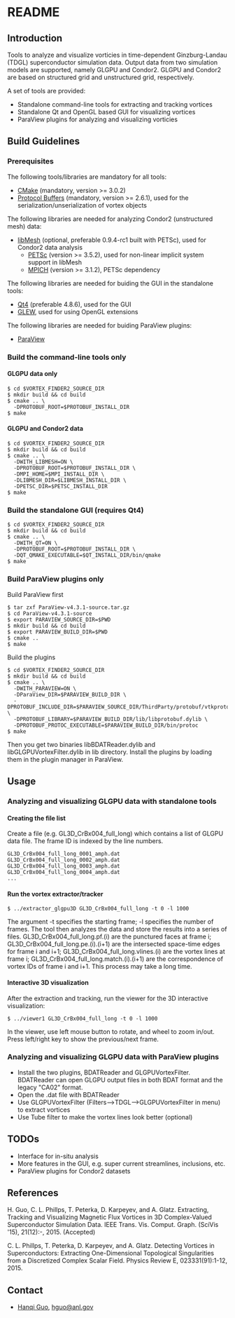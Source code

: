 # README #

## Introduction ##

Tools to analyze and visualize vorticies in time-dependent Ginzburg-Landau (TDGL) superconductor simulation data. 
Output data from two simulation models are supported, namely GLGPU and Condor2. 
GLGPU and Condor2 are based on structured grid and unstructured grid, respectively. 

A set of tools are provided: 

* Standalone command-line tools for extracting and tracking vortices
* Standalone Qt and OpenGL based GUI for visualizing vortices
* ParaView plugins for analyzing and visualizing vorticies

## Build Guidelines ##

### Prerequisites ###

The following tools/libraries are mandatory for all tools:

* [CMake](http://www.cmake.org/) (mandatory, version >= 3.0.2)
* [Protocol Buffers](https://github.com/google/protobuf/) (mandatory, version >= 2.6.1), used for the serialization/unserialization of vortex objects

The following libraries are needed for analyzing Condor2 (unstructured mesh) data:

* [libMesh](http://libmesh.github.io/) (optional, preferable 0.9.4-rc1 built with PETSc), used for Condor2 data analysis
    * [PETSc](http://www.mcs.anl.gov/petsc/) (version >= 3.5.2), used for non-linear implicit system support in libMesh
    * [MPICH](http://www.mpich.org/) (version >= 3.1.2), PETSc dependency

The following libraries are needed for buiding the GUI in the standalone tools:

* [Qt4](http://www.qt.io/) (preferable 4.8.6), used for the GUI
* [GLEW](http://glew.sourceforge.net/), used for using OpenGL extensions

The following libraries are needed for buiding ParaView plugins: 

* [ParaView](http://www.paraview.org/)


### Build the command-line tools only ###

#### GLGPU data only ####

``` shell
$ cd $VORTEX_FINDER2_SOURCE_DIR
$ mkdir build && cd build
$ cmake .. \
  -DPROTOBUF_ROOT=$PROTOBUF_INSTALL_DIR
$ make
```

#### GLGPU and Condor2 data ####

``` shell
$ cd $VORTEX_FINDER2_SOURCE_DIR
$ mkdir build && cd build
$ cmake .. \
  -DWITH_LIBMESH=ON \
  -DPROTOBUF_ROOT=$PROTOBUF_INSTALL_DIR \
  -DMPI_HOME=$MPI_INSTALL_DIR \
  -DLIBMESH_DIR=$LIBMESH_INSTALL_DIR \
  -DPETSC_DIR=$PETSC_INSTALL_DIR 
$ make
```

### Build the standalone GUI (requires Qt4) ###

``` shell
$ cd $VORTEX_FINDER2_SOURCE_DIR
$ mkdir build && cd build
$ cmake .. \
  -DWITH_QT=ON \
  -DPROTOBUF_ROOT=$PROTOBUF_INSTALL_DIR \
  -DQT_QMAKE_EXECUTABLE=$QT_INSTALL_DIR/bin/qmake 
$ make
```

### Build ParaView plugins only ###

Build ParaView first

``` shell
$ tar zxf ParaView-v4.3.1-source.tar.gz
$ cd ParaView-v4.3.1-source
$ export PARAVIEW_SOURCE_DIR=$PWD
$ mkdir build && cd build
$ export PARAVIEW_BUILD_DIR=$PWD
$ cmake ..
$ make
```

Build the plugins

``` shell
$ cd $VORTEX_FINDER2_SOURCE_DIR
$ mkdir build && cd build
$ cmake .. \
  -DWITH_PARAVIEW=ON \
  -DParaView_DIR=$PARAVIEW_BUILD_DIR \
  -DPROTOBUF_INCLUDE_DIR=$PARAVIEW_SOURCE_DIR/ThirdParty/protobuf/vtkprotobuf/src \
  -DPROTOBUF_LIBRARY=$PARAVIEW_BUILD_DIR/lib/libprotobuf.dylib \
  -DPROTOBUF_PROTOC_EXECUTABLE=$PARAVIEW_BUILD_DIR/bin/protoc
$ make
```

Then you get two binaries libBDATReader.dylib and libGLGPUVortexFilter.dylib in lib directory.
Install the plugins by loading them in the plugin manager in ParaView.


## Usage ## 

### Analyzing and visualizing GLGPU data with standalone tools ###

#### Creating the file list ####

Create a file (e.g. GL3D_CrBx004_full_long) which contains a list of GLGPU data file. The frame ID is indexed by the line numbers. 

~~~
GL3D_CrBx004_full_long_0001_amph.dat
GL3D_CrBx004_full_long_0002_amph.dat
GL3D_CrBx004_full_long_0003_amph.dat
GL3D_CrBx004_full_long_0004_amph.dat
...
~~~


#### Run the vortex extractor/tracker ####

``` shell
$ ../extractor_glgpu3D GL3D_CrBx004_full_long -t 0 -l 1000
```

The argument -t specifies the starting frame; -l specifies the number of frames. 
The tool then analyzes the data and store the results into a series of files. 
GL3D_CrBx004_full_long.pf.(i) are the punctured faces at frame i; 
GL3D_CrBx004_full_long.pe.(i).(i+1) are the intersected space-time edges for frame i and i+1; 
GL3D_CrBx004_full_long.vlines.(i) are the vortex lines at frame i; 
GL3D_CrBx004_full_long.match.(i).(i+1) are the correspondence of vortex IDs of frame i and i+1. 
This process may take a long time.


#### Interactive 3D visualization ####

After the extraction and tracking, run the viewer for the 3D interactive visualization:

``` shell
$ ../viewer1 GL3D_CrBx004_full_long -t 0 -l 1000
```

In the viewer, use left mouse button to rotate, and wheel to zoom in/out. Press left/right key to show the previous/next frame.


### Analyzing and visualizing GLGPU data with ParaView plugins ###

- Install the two plugins, BDATReader and GLGPUVortexFilter. BDATReader can open GLGPU output files in both BDAT format and the legacy "CA02" format. 
- Open the .dat file with BDATReader
- Use GLGPUVortexFilter (Filters-->TDGL-->GLGPUVortexFilter in menu) to extract vortices
- Use Tube filter to make the vortex lines look better (optional)


## TODOs ##

* Interface for in-situ analysis
* More features in the GUI, e.g. super current streamlines, inclusions, etc. 
* ParaView plugins for Condor2 datasets

## References ##

H. Guo, C. L. Phillps, T. Peterka, D. Karpeyev, and A. Glatz. 
Extracting, Tracking and Visualizing Magnetic Flux Vortices in 3D Complex-Valued Superconductor Simulation Data. IEEE Trans. Vis. Comput. Graph. (SciVis '15), 21(12):-, 2015. (Accepted)

C. L. Phillps, T. Peterka, D. Karpeyev, and A. Glatz.
Detecting Vortices in Superconductors: Extracting One-Dimensional Topological Singularities from a Discretized Complex Scalar Field. Physics Review E, 023331(91):1-12, 2015.


## Contact ##

* [Hanqi Guo](http://www.mcs.anl.gov/~hguo/), [hguo@anl.gov](mailto:hguo@anl.gov)
